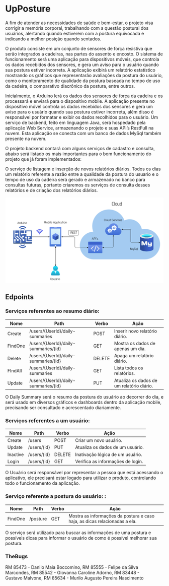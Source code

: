 # UpPosture

A fim de atender as necessidades de saúde e bem-estar, o projeto visa corrigir a memória corporal, trabalhando com a questão postural dos usuários, alertando quando estiverem com a postura equivocada e indicando a melhor posição quando sentados.  

O produto consiste em um conjunto de sensores de força resistiva que serão integrados a cadeiras, nas partes do assento e encosto. O sistema de funcionamento será uma aplicação para dispositivos móveis, que controla os dados recebidos dos sensores, e gera um aviso para o usuário quando sua postura estiver incorreta. A aplicação exibirá um relatório estatístico mostrando os gráficos que representarão avaliações da postura do usuário, como o monitoramento de qualidade da postura baseada no tempo de uso da cadeira, o comparativo diacrônico da postura, entre outros. 

Inicialmente, o Arduino lerá os dados dos sensores de força da cadeira e os processará e enviará para o dispositivo mobile. A aplicação presente no dispositivo móvel controla os dados recebidos dos sensores e gera um aviso para o usuário quando sua postura estiver incorreta, além disso é responsável por formatar e exibir os dados recolhidos para o usuário. Um serviço de backend, feito em linguagem Java, será hospedado pela aplicação Web Service, armazenando o projeto e suas API’s RestFull na nuvem. Esta aplicação se conecta com um banco de dados MySql também presente na nuvem. 

O projeto backend contará com alguns serviços de cadastro e consulta, abaixo será listado os mais importantes para o bom funcionamento do projeto que já foram implementados: 

O serviço de listagem e inserção de novos relatórios diários. Todos os dias um relatório referente a razão entre a qualidade da postura do usuario e o tempo de uso da cadeira será gerado e armazenado no banco para consultas futuras, portanto criaremos os serviços de consulta desses relatórios e de criação dos relatórios diários. 

![](arquitetura.png)

## Edpoints

### Serviços referentes ao resumo diário: 
| Nome    | Path                                 | Verbo  | Ação                                      |
|---------|--------------------------------------|--------|-------------------------------------------|
| Create  | /users/{UserId}/daily-summaries      | POST   | Inserir novo relatório diário.            |
| FindOne | /users/{UserId}/daily-summaries/{id} | GET    | Mostra os dados de apenas um dia.         |
| Delete  | /users/{UserId}/daily-summaries/{id} | DELETE | Apaga um relatório diário.                |
| FIndAll | /users/{UserId}/daily-summaries      | GET    | Lista todos os relatórios.                |
| Update  | /users/{UserId}/daily-summaries/{id} | PUT    | Atualiza os dados de um relatório diário. |

O Daily Summary será o resumo da postura do usuário ao decorrer do dia, e será usado em diversos gráficos e dashboards dentro da aplicação mobile, precisando ser consultado e acrescentado diariamente.

### Serviços referentes a um usuário:

| Nome     | Path        | Verbo  | Ação                              |
|----------|-------------|--------|-----------------------------------|
| Create   | /users      | POST   | Criar um novo usuário.            |
| Update   | /users/{id} | PUT    | Atualiza os dados de um usuário.  |
| Inactive | /users/{id} | DELETE | Inativação lógica de um usuário.  |
| Login    | /users/{id} | GET    | Verifica as informações de login. |

O Usuário será responsável por representar a pessoa que está acessando o aplicativo, ele precisará estar logado para utilizar o produto, controlando todo o funcionamento da aplicação. 


### Serviço referente a postura do usuário: :

| Nome    | Path     | Verbo | Ação                                                                       |
|---------|----------|-------|----------------------------------------------------------------------------|
| FindOne | /posture | GET   | Mostra as informações da postura e caso haja, as dicas relacionadas a ela. |

O serviço será utilizado para buscar as informações de uma postura e possíveis dicas para informar o usuário de como é possível melhorar sua postura. 


### TheBugs
RM 85473 - Danilo Maia Boccomino,
RM 85555 - Felipe da Silva Marcondes,
RM 85542 - Giovanna Caroline Adorno,
RM 83448 - Gustavo Malvone,
RM 85634 - Murilo Augusto Pereira Nascimento

